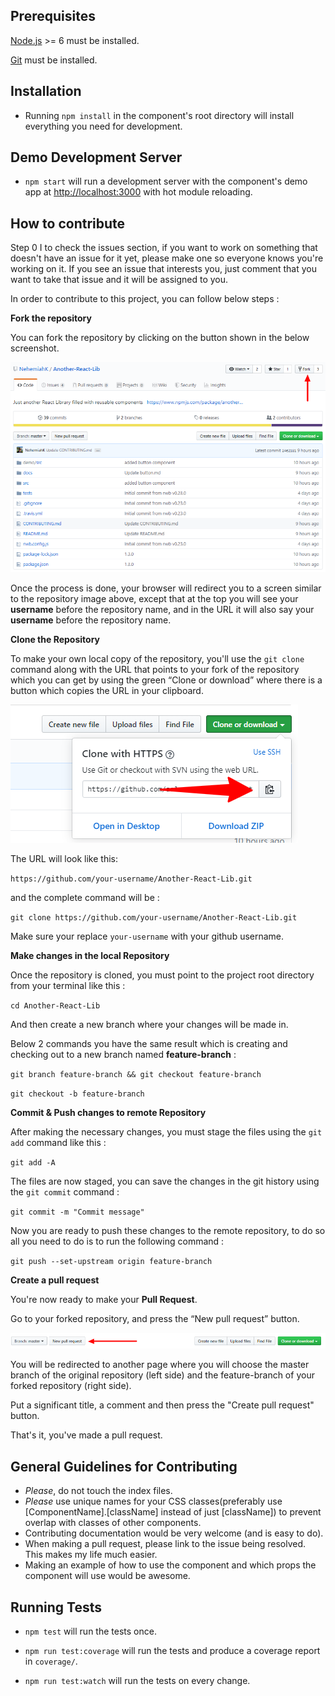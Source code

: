 ## Prerequisites

[Node.js](http://nodejs.org/) >= 6 must be installed.

[Git](https://www.git-scm.com/) must be installed.

## Installation

- Running `npm install` in the component's root directory will install everything you need for development.

## Demo Development Server

- `npm start` will run a development server with the component's demo app at [http://localhost:3000](http://localhost:3000) with hot module reloading.

## How to contribute

Step 0 I to check the issues section, if you want to work on something that doesn't have an issue for it yet, please make one so everyone knows you're working on it. If you see an issue that interests you, just comment that you want to take that issue and it will be assigned to you.

In order to contribute to this project, you can follow below steps :

**Fork the repository**

You can fork the repository by clicking on the button shown in the below screenshot.

<img src="docs/images/fork.png" alt="Fork repo" />

Once the process is done, your browser will redirect you to a screen similar to the repository image above, except that at the top you will see your **username** before the repository name, and in the URL it will also say your **username** before the repository name.

**Clone the Repository**

To make your own local copy of the repository, you'll use the `git clone` command along with the URL that points to your fork of the repository which you can get by using the green “Clone or download” where there is a button which copies the URL in your clipboard.

<img src="docs/images/clone.png" alt="Clone repo" />

The URL will look like this:

`https://github.com/your-username/Another-React-Lib.git`

and the complete command will be :

`git clone https://github.com/your-username/Another-React-Lib.git`

Make sure your replace `your-username` with your github username.

**Make changes in the local Repository**

Once the repository is cloned, you must point to the project root directory from your terminal like this :

`cd Another-React-Lib`

And then create a new branch where your changes will be made in.

Below 2 commands you have the same result which is creating and checking out to a new branch named **feature-branch** :

`git branch feature-branch && git checkout feature-branch`

`git checkout -b feature-branch`

**Commit & Push changes to remote Repository**

After making the necessary changes, you must stage the files using the `git add` command like this :

`git add -A`

The files are now staged, you can save the changes in the git history using the `git commit` command :

`git commit -m "Commit message"`

Now you are ready to push these changes to the remote repository, to do so all you need to do is to run the following command :

`git push --set-upstream origin feature-branch`

**Create a pull request**

You're now ready to make your **Pull Request**.

Go to your forked repository, and press the “New pull request” button.

<img src="docs/images/pull-request.png" alt="Pull request" />

You will be redirected to another page where you will choose the master branch of the original repository (left side) and the feature-branch of your forked repository (right side).

Put a significant title, a comment and then press the "Create pull request" button.

That's it, you've made a pull request.

## General Guidelines for Contributing

* *Please*, do not touch the index files.
* *Please* use unique names for your CSS classes(preferably use [ComponentName].[className] instead of just [className]) to prevent overlap with classes of other components.
* Contributing documentation would be very welcome (and is easy to do).
* When making a pull request, please link to the issue being resolved. This makes my life much easier.
* Making an example of how to use the component and which props the component will use would be awesome.

## Running Tests

* `npm test` will run the tests once.

* `npm run test:coverage` will run the tests and produce a coverage report in `coverage/`.

* `npm run test:watch` will run the tests on every change.
